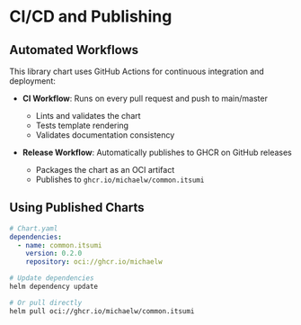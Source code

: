 # CI/CD and Publishing

## Automated Workflows

This library chart uses GitHub Actions for continuous integration and deployment:

- **CI Workflow**: Runs on every pull request and push to main/master

  - Lints and validates the chart
  - Tests template rendering
  - Validates documentation consistency

- **Release Workflow**: Automatically publishes to GHCR on GitHub releases

  - Packages the chart as an OCI artifact
  - Publishes to `ghcr.io/michaelw/common.itsumi`

## Using Published Charts

```yaml
# Chart.yaml
dependencies:
  - name: common.itsumi
    version: 0.2.0
    repository: oci://ghcr.io/michaelw
```

```bash
# Update dependencies
helm dependency update

# Or pull directly
helm pull oci://ghcr.io/michaelw/common.itsumi
```
